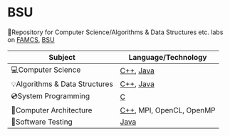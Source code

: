 # BSU
:school:Repository for Computer Science/Algorithms &amp; Data Structures etc. labs on [FAMCS](https://fpmi.bsu.by/en/main.aspx), [BSU](https://www.bsu.by/)


| Subject | Language/Technology |
 | --- | --- |
 | :computer:Computer Science | [C++](https://github.com/artloko/BSU/search?l=C%2B%2B), [Java](https://github.com/artloko/BSU/search?l=Java) |
 | :bulb:Algorithms &amp; Data Structures | [C++](https://github.com/artloko/BSU/search?l=C%2B%2B), [Java](https://github.com/artloko/BSU/search?l=Java) 
 | :cd:System Programming | [C](https://github.com/artloko/BSU/search?l=C) |
 | :electric_plug:Computer Architecture | [C++](https://github.com/artloko/BSU/search?l=C%2B%2B), MPI, OpenCL, OpenMP |
 | :wrench:Software Testing | [Java](https://github.com/artloko/BSU/search?l=Java) |
